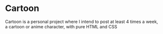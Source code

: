 <h1>Cartoon</h2>

Cartoon is a personal project where I intend to post at least 4 times a week, a cartoon or anime character, with pure HTML and CSS
